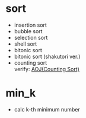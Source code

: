# sort
  - insertion sort  
  - bubble sort  
  - selection sort  
  - shell sort  
  - bitonic sort  
  - bitonic sort (shakutori ver.)  
  - counting sort  
  verify: [AOJ(Counting Sort)](https://onlinejudge.u-aizu.ac.jp/courses/lesson/1/ALDS1/6/ALDS1_6_A)

# min\_k
  - calc k-th minimum number
